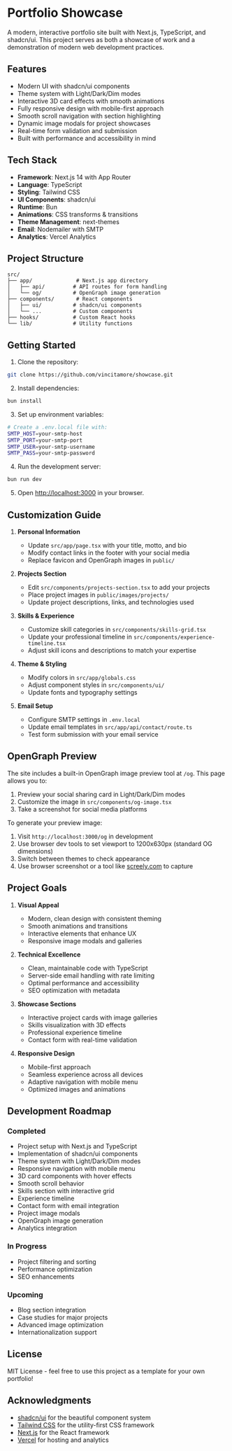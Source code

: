 # Portfolio Showcase

A modern, interactive portfolio site built with Next.js, TypeScript, and shadcn/ui. This project serves as both a showcase of work and a demonstration of modern web development practices.

## Features

- Modern UI with shadcn/ui components
- Theme system with Light/Dark/Dim modes
- Interactive 3D card effects with smooth animations
- Fully responsive design with mobile-first approach
- Smooth scroll navigation with section highlighting
- Dynamic image modals for project showcases
- Real-time form validation and submission
- Built with performance and accessibility in mind

## Tech Stack

- **Framework**: Next.js 14 with App Router
- **Language**: TypeScript
- **Styling**: Tailwind CSS
- **UI Components**: shadcn/ui
- **Runtime**: Bun
- **Animations**: CSS transforms & transitions
- **Theme Management**: next-themes
- **Email**: Nodemailer with SMTP
- **Analytics**: Vercel Analytics

## Project Structure

```
src/
├── app/              # Next.js app directory
│   ├── api/         # API routes for form handling
│   └── og/          # OpenGraph image generation
├── components/       # React components
│   ├── ui/          # shadcn/ui components
│   └── ...          # Custom components
├── hooks/           # Custom React hooks
└── lib/             # Utility functions
```

## Getting Started

1. Clone the repository:
```bash
git clone https://github.com/vincitamore/showcase.git
```

2. Install dependencies:
```bash
bun install
```

3. Set up environment variables:
```bash
# Create a .env.local file with:
SMTP_HOST=your-smtp-host
SMTP_PORT=your-smtp-port
SMTP_USER=your-smtp-username
SMTP_PASS=your-smtp-password
```

4. Run the development server:
```bash
bun run dev
```

5. Open [http://localhost:3000](http://localhost:3000) in your browser.

## Customization Guide

1. **Personal Information**
   - Update `src/app/page.tsx` with your title, motto, and bio
   - Modify contact links in the footer with your social media
   - Replace favicon and OpenGraph images in `public/`

2. **Projects Section**
   - Edit `src/components/projects-section.tsx` to add your projects
   - Place project images in `public/images/projects/`
   - Update project descriptions, links, and technologies used

3. **Skills & Experience**
   - Customize skill categories in `src/components/skills-grid.tsx`
   - Update your professional timeline in `src/components/experience-timeline.tsx`
   - Adjust skill icons and descriptions to match your expertise

4. **Theme & Styling**
   - Modify colors in `src/app/globals.css`
   - Adjust component styles in `src/components/ui/`
   - Update fonts and typography settings

5. **Email Setup**
   - Configure SMTP settings in `.env.local`
   - Update email templates in `src/app/api/contact/route.ts`
   - Test form submission with your email service

## OpenGraph Preview

The site includes a built-in OpenGraph image preview tool at `/og`. This page allows you to:
1. Preview your social sharing card in Light/Dark/Dim modes
2. Customize the image in `src/components/og-image.tsx`
3. Take a screenshot for social media platforms

To generate your preview image:
1. Visit `http://localhost:3000/og` in development
2. Use browser dev tools to set viewport to 1200x630px (standard OG dimensions)
3. Switch between themes to check appearance
4. Use browser screenshot or a tool like [screely.com](https://www.screely.com) to capture

## Project Goals

1. **Visual Appeal**
   - Modern, clean design with consistent theming
   - Smooth animations and transitions
   - Interactive elements that enhance UX
   - Responsive image modals and galleries

2. **Technical Excellence**
   - Clean, maintainable code with TypeScript
   - Server-side email handling with rate limiting
   - Optimal performance and accessibility
   - SEO optimization with metadata

3. **Showcase Sections**
   - Interactive project cards with image galleries
   - Skills visualization with 3D effects
   - Professional experience timeline
   - Contact form with real-time validation

4. **Responsive Design**
   - Mobile-first approach
   - Seamless experience across all devices
   - Adaptive navigation with mobile menu
   - Optimized images and animations

## Development Roadmap

### Completed
- Project setup with Next.js and TypeScript
- Implementation of shadcn/ui components
- Theme system with Light/Dark/Dim modes
- Responsive navigation with mobile menu
- 3D card components with hover effects
- Smooth scroll behavior
- Skills section with interactive grid
- Experience timeline
- Contact form with email integration
- Project image modals
- OpenGraph image generation
- Analytics integration

### In Progress
- Project filtering and sorting
- Performance optimization
- SEO enhancements

### Upcoming
- Blog section integration
- Case studies for major projects
- Advanced image optimization
- Internationalization support

## License

MIT License - feel free to use this project as a template for your own portfolio!

## Acknowledgments

- [shadcn/ui](https://ui.shadcn.com/) for the beautiful component system
- [Tailwind CSS](https://tailwindcss.com/) for the utility-first CSS framework
- [Next.js](https://nextjs.org/) for the React framework
- [Vercel](https://vercel.com) for hosting and analytics
